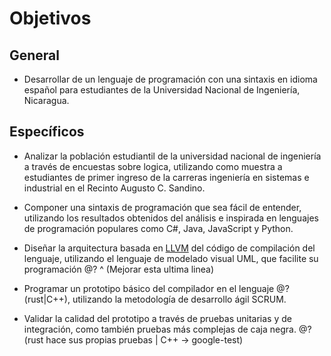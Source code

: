 # Objetivos

## General

- Desarrollar de un lenguaje de programación con una sintaxis en idioma español para estudiantes de la Universidad Nacional de Ingeniería, Nicaragua.

## Específicos
- Analizar la población estudiantil de la universidad nacional de ingeniería a través de encuestas sobre logica, utilizando como muestra a estudiantes de primer ingreso de la carreras ingeniería en sistemas e industrial en el Recinto Augusto C. Sandino.

- Componer una sintaxis de programación que sea fácil de entender, utilizando los resultados obtenidos del análisis e inspirada en lenguajes de programación populares como C#, Java, JavaScript y Python.

- Diseñar la arquitectura basada en [LLVM](llvm.org) del código de compilación del lenguaje, utilizando el lenguaje de modelado visual UML, que facilite su programación
@? ^ (Mejorar esta ultima linea)

- Programar un prototipo básico del compilador en el lenguaje @?(rust|C++), utilizando la metodología de desarrollo ágil SCRUM.

- Validar la calidad del prototipo a través de pruebas unitarias y de integración, como también pruebas más complejas de caja negra. @?(rust hace sus propias pruebas | C++ -> google-test)

